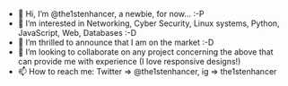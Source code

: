 - 👋 Hi, I’m @the1stenhancer, a newbie, for now... :-P
- 👀 I’m interested in Networking, Cyber Security, Linux systems, Python, JavaScript, Web, Databases :-D
- 🌱 I’m thrilled to announce that I am on the market :-D
- 💞️ I’m looking to collaborate on any project concerning the above that can provide me with experience (I love responsive designs!)
- 📫 How to reach me: Twitter => @the1stenhancer, ig => the1stenhancer

<!---
the1stenhancer/the1stenhancer is a ✨ special ✨ repository because its `README.md` (this file) appears on your GitHub profile.
You can click the Preview link to take a look at your changes.
--->
